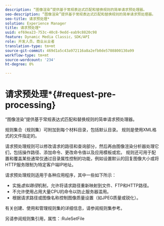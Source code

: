 ```yaml
---
description: “图像渲染”提供基于常规表达式匹配和替换规则的简单请求预处理器。
seo-description: “图像渲染”提供基于常规表达式匹配和替换规则的简单请求预处理器。
seo-title: 请求预处理*
solution: Experience Manager
title: 请求预处理*
uuid: ef69ea23-753c-40c8-9edd-eab9c8820c98
feature: Dynamic Media Classic，SDK/API
role: 开发人员，商业从业者
translation-type: tm+mt
source-git-commit: 469d1a5c43a972116a8a2efb0de5708800130a99
workflow-type: tm+mt
source-wordcount: '234'
ht-degree: 0%

---
```



# 请求预处理*{#request-pre-processing}

“图像渲染”提供基于常规表达式匹配和替换规则的简单请求预处理器。

规则集合（规则集）可附加到每个材料目录，包括默认目录。 规则是使用XML格式的文件指定的。

请求预处理规则可以修改请求的路径和查询部分，然后再由图像渲染分析器处理它们，包括操作路径、添加命令、更改命令值以及应用模板或宏。 规则还可用于配置和覆盖某些通常仅通过目录属性控制的功能，例如设置默认的回复图像大小或将HTTP服务限制为特定客户端IP地址。

请求预处理规则适用于各种应用程序，其中一些如下所示：

* 实施&#x200B;*虚拟路径*&#x200B;机制，允许将请求路径重新映射到文件、FTP和HTTP路径。
* 不允许使用占用大量CPU的命令以防止服务器滥用。
* 根据请求路径或图像名称控制图像质量设置（如JPEG质量或锐化）。

有关创建、使用和管理规则集的详细信息，请参阅规则集参考。

另请参阅规则集引用，属性：:RuleSetFile
